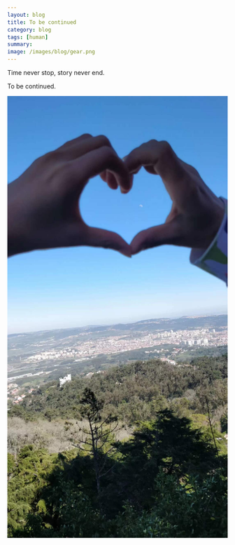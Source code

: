 ```yaml
---
layout: blog
title: To be continued
category: blog
tags: [human]  
summary: 
image: /images/blog/gear.png
---
```



Time never stop, story never end. 

To be continued.

![Alt text](/images/blog/continue.jpg)